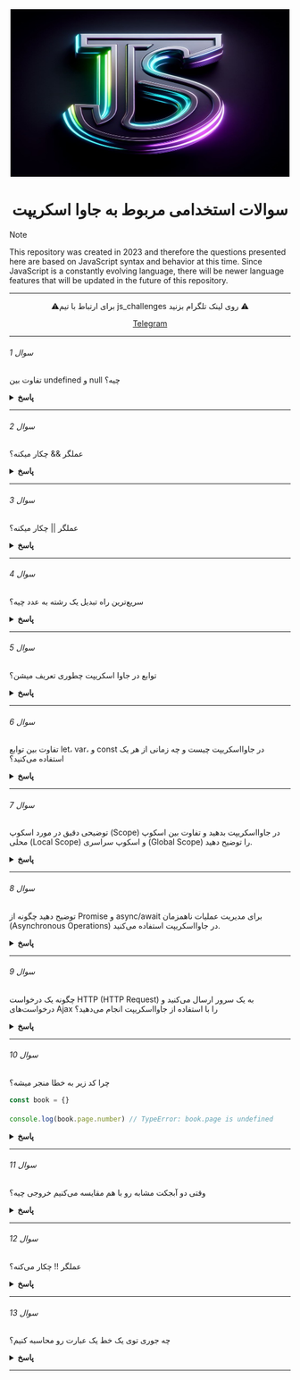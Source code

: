 <div align="center">
  <img height="300" width="500" src="/js_challenges.jpg">
  <h1> سوالات استخدامی مربوط به جاوا اسکریپت</h1>
</div>

> [!note]
> This repository was created in 2023 and therefore the questions presented here are based on JavaScript syntax and behavior at this time. Since JavaScript is a constantly evolving language, there will be newer language features that will be updated in the future of this repository.

---

<p align="center">⚠️برای ارتباط با تیم js_challenges روی لینک تلگرام بزنید ⚠️</p>

<p align="center">
  <a href="https://t.me/js_challenges">Telegram</a> 
</p>

---

###### سوال 1

تفاوت بین undefined و null چیه؟

<details><summary><b>پاسخ</b></summary>
<p>

قبل از اینکه درباره تفاوت‌های این دو صحبت کنیم، بهتره که بدونیم این دو جزو ۸ نوع داده‌ای هستن که توی جاوا اسکریپت وجود دارن:

```javascript
;[
	'null',
	'undefined',
	'string',
	'number',
	'boolean',
	'object',
	'symbol',
	'bigint',
]
```

همچنین این دو به اصطلاح falsy value هستن. یعنی مقدارهایی که وقتی اونها رو به Boolean تبدیل می‌کنیم، خروجی false هست:

```javascript
console.log(!!null) // false
console.log(!!undefined) // false

console.log(Boolean(null)) // false
console.log(Boolean(undefined)) // false
```

و اما تفاوت‌ها. از undefined شروع کنیم:

ویژگی‌های منحصر به فرد undefined:

undefined یک مقدار پیشفرض برای متغیرهایی هست که مقدار ندارن. یعنی موقع ساختن این متغیر بهش مقدار داده نشده
undefined یک خروجی پیشفرض هست برای تابعی که return نداره
وقتی یک پراپرتی (یا key) از یک آبجکت رو صدا بزنیم که وجود نداره، خروجی undefined هست

```javascript
let undefinedVar
function noReturn() {}

const alphabet = {
	a: 'ay',
	b: 'bee',
	c: 'si',
}

console.log(undefinedVar) // undefined
console.log(noReturn()) // undefined
console.log(alphabet.d) // undefined

console.log(typeof undefinedVar) // undefined
```

ویژگی‌های منحصر به فرد null:
در واقع null خودش یک مقدار هست. یک مقدار "پوچ" یا ‌‌"خالی" که می‌تونیم اون رو به متغیرها نسبت بدیم:

```javascript
let x = null

console.log(x) // null
console.log(typeof x) // object!
```

به این مقایسه‌ها دقت کنین:

```javascript
null == undefined // true
null === undefined // false
```

مقایسه اول true شد چون مقایسه این دو با == همیشه true هست. مقایسه دوم برای این false شد که توی سه مساوی (===) تبدیل نوع انجام نمی‌گیره. نوع یک ‌null برابر با آبجکت و نوع یک undefined همون undefined هست.

</p>
</details>

---

###### سوال 2

عملگر && چکار میکنه؟

<details><summary><b>پاسخ</b></summary>
<p>

عملگر && که AND منطقی گفته میشه بیشتر ماها با اون آشنایی داریم، اما شاید توضیح و کاربرد دقیقش رو ندونیم. دو یا چند عبارت رو درنظر بگیرید که ممکنه هر نوعی داشته باشن. مثلا رشته، عدد یا بولین. وقتی یک && بین دو یا چند عبارت قرار بگیره، بررسی می‌کنه که آیا همه‌ی این عبارت‌ها غیر false هستن یا نه و اگه هیچ کدوم از این مقادیر false نبودن، مقدار آخرین عبارت رو برمی‌گردونه. اما اگه یک کدوم از این عبارت‌ها falsy بودن، مقدار اولین عبارت falsy رو برمی‌گردونه. به بیان ساده‌تر:

‌AND منطقی مقدار اولین عبارت falsy رو برمی‌گردونه و اگه عبارتی falsy نبود، مقدار آخرین عبارت رو برمی‌گردونه.

مثال‌های زیر رو در نظر بگیرید:

```javascript
true && true && true // true
true && true && false // false
null && false && undefined // null

'Hans' && 'Alex' && 'Ali' // "Ali"
true && true && 'Ali' // "Ali"
```

خروجی خط ۱ و ۲ که واضح هستن. خروجی مثال سوم null شده. چون اولین عبارت falsy هست بین این عبارات. توی مثال چهارم و پنجم هیچ کدوم از عبارت‌ها falsy نیستن. پس مقدار آخرین عبارت که "Ali" هست برگردونده میشه.

</p>
</details>

---

###### سوال 3

عملگر || چکار میکنه؟

<details><summary><b>پاسخ</b></summary>
<p>
عملگر || یا ‌OR منطقی اگه بین دو یا چند عبارت با نوع‌های گوناگون قرار بگیره، دنبال اولین عبارتی می‌گرده که truthy هست:

```javascript
console.log(null || 'Oh you again!' || undefined) // Oh you again!
console.log(false || false || 'Yaaay!') // Yaaay!
```

</p>
</details>

---

###### سوال 4

سریع‌ترین راه تبدیل یک رشته به عدد چیه؟

<details><summary><b>پاسخ</b></summary>
<p>
راه‌های زیادی برای تبدیل یک رشته به یک عدد وجود داره. اما سریع‌ترین راه، استفاده از Unary plus (+) هست:

```javascript
console.log(+'29') // 29 (typeof number);
console.log(+'-29') // -29 (typeof number);
```

</p>
</details>

---

###### سوال 5

توابع در جاوا اسکریپت چطوری تعریف میشن؟

<details><summary><b>پاسخ</b></summary>
<p>
توابع در جاوااسکریپت با استفاده از کلمه کلیدی function تعریف می‌شوند. برای فراخوانی یک تابع از نام تابع به همراه پرانتز استفاده می‌شود. مثال:

```javascript
function myFunction() {
	console.log('Hello, World!')
}

myFunction() // فراخوانی تابع
```

</p>
</details>

---

###### سوال 6

تفاوت بین توابع let، var، و const در جاوااسکریپت چیست و چه زمانی از هر یک استفاده می‌کنید؟

<details><summary><b>پاسخ</b></summary>
<p>
توابع let، var، و const به عنوان متغیرها در جاوااسکریپت مورد استفاده قرار می‌گیرند. let و const متغیرهای محلی هستند که در اسکوپ بلوکی (Block Scope) قرار دارند. var در اسکوپ تابعی (Function Scope) قرار دارد. const برای تعریف متغیرهای ثابت استفاده می‌شود. متغیرهای let و var قابلیت تغییر مقدار دارند، اما const ثابت است و مقدارش نمی‌تواند تغییر کند.
</p>
</details>

---

###### سوال 7

توضیحی دقیق در مورد اسکوپ (Scope) در جاوااسکریپت بدهید و تفاوت بین اسکوپ محلی (Local Scope) و اسکوپ سراسری (Global Scope) را توضیح دهید.

<details><summary><b>پاسخ</b></summary>
<p>

اسکوپ در جاوااسکریپت به معنای دامنه دید متغیرها است. اسکوپ محلی (Local Scope) محدود به یک بلوک کد مانند یک تابع یا یک شرطی است. اسکوپ سراسری (Global Scope) در کل کد قرار دارد. متغیرهای تعریف شده در اسکوپ محلی فقط در آن اسکوپ قابل دسترسی هستند. متغیرهای تعریف شده در اسکوپ سراسری به همه بخش‌های کد دسترسی دارند.

</p>
</details>

---

###### سوال 8

توضیح دهید چگونه از Promise و async/await برای مدیریت عملیات ناهمزمان (Asynchronous Operations) در جاوااسکریپت استفاده می‌کنید.

<details><summary><b>پاسخ</b></summary>
<p>

Promise و async/await ابزارهایی برای مدیریت عملیات ناهمزمان در جاوااسکریپت هستند. Promise به شما اجازه می‌دهد عملیات ناهمزمان را مدیریت کرده و پس از انجام آنها وضعیت (resolved یا rejected) را اعلام کنید. async/await از اسکوپیک‌ها برای ساختاردهی کد ناهمزمان استفاده می‌کند و کد را بخواناتر و قابل فهم‌تر می‌کند.

</p>
</details>

---

###### سوال 9

چگونه یک درخواست HTTP (HTTP Request) به یک سرور ارسال می‌کنید و درخواست‌های Ajax را با استفاده از جاوااسکریپت انجام می‌دهید؟

<details><summary><b>پاسخ</b></summary>
<p>

برای ارسال یک درخواست HTTP به سرور در جاوااسکریپت می‌توانید از XMLHttpRequest یا fetch استفاده کنید. XMLHttpRequest ابزار سنتی برای ارسال درخواست‌های HTTP است، در حالی که fetch یک API جدیدتر و بهتر است که Promise محور است.

</p>
</details>

---

###### سوال 10

چرا کد زیر به خطا منجر میشه؟

```javascript
const book = {}

console.log(book.page.number) // TypeError: book.page is undefined
```

<details><summary><b>پاسخ</b></summary>
<p>
چون ما داریم از یک چیز undefined که page.book هست، یک پراپرتی دیگه رو فراخونی می‌کنیم. یعنی مثلا یک چیزی مثل این:

```javascript
<undefined value>.property;

```

مشخصه که یک مقدار undefined نمیتونه شامل یک پراپرتی یا هر چیز دیگه‌ای باشه.

</p>
</details>

---

###### سوال 11

وقتی دو آبجکت مشابه رو با هم مقایسه می‌کنیم خروجی چیه؟

<details><summary><b>پاسخ</b></summary>
<p>
کد زیر رو در نظر بگیرید:

```javascript
let alex = { hairs: true }
let john = { hairs: true }

console.log(alex == john) // false
```

خب اگه کد بالا رو اجرا کنیم خروجی false خواهد بود.

توی مقایسه‌ی دو آبجکت مشابه جواب همیشه false هست.

چرا 🤔 ؟ توی جاوا اسکریپت زمان مقایسه دو آبجکت با هم، رفرنس یا آدرس هر دو آبجکت توی حافظه مقایسه میشه، نه مقدار اونها. برای همین دو آبجکت ممکنه ظاهر یکسانی داشته باشن اما آدرس اونها توی حافظه با هم متفاوت هست.

چکار کنیم هنگام مقایسه دو آبجکت جواب true بگیریم؟ باید هر دو آبجکت به یک آدرس از حافظه اشاره کنن که با کد زیر امکان پذیر هست:

```javascript
let fruit1 = { name: 'potato' }
let fruit2 = fruit1

console.log(fruit2 === fruit1) // true
```

توی کد بالا و خط دوم وقتی که یک آبجکت رو برابر یک آبجکت دیگه قرار دادیم، در واقع آدرس حافظه متغیر fruit1 به متغیر fruit2 داده شد.

</p>
</details>

---

###### سوال 12

عملگر !! چکار می‌کنه؟

<details><summary><b>پاسخ</b></summary>
<p>

عملگر Double NOT یا !! وقتی پشت یک مقداری قرار بگیره، اون رو به بولین تبدیل می‌کنه:

```javascript
console.log(!!null) // false
console.log(!!undefined) // false
console.log(!!'') // false
console.log(!!0) // false
console.log(!!NaN) // false
console.log(!!' ') // true
console.log(!!{}) // true
console.log(!![]) // true
console.log(!!1) // true
```

</p>
</details>

---

###### سوال 13

چه جوری توی یک خط یک عبارت رو محاسبه کنیم؟

<details><summary><b>پاسخ</b></summary>
<p>
چند عمل ضرب و تقسیم و ... رو می‌تونیم با کاما جدا کنیم تا توی یک خط ارزیابی بشن و برای اینکه اون رو به یک متغیر نسبت بدیم همه رو توی یک پرانتز قرار میدیم. مثل چیزی که تو خط آخر نوشتیم:

```javascript
function addFive(num) {
	return num + 5
}

let x = 5

x = (x++, (x = addFive(x)), (x *= 2), (x -= 5), (x += 10))
```

توی خط آخر عبارت‌ها از سمت چپ به راست محاسبه میشن و نهایتا خروجی که عدد ۲۷ هست به متغیر x نسبت داده میشه.

</p>
</details>

---
